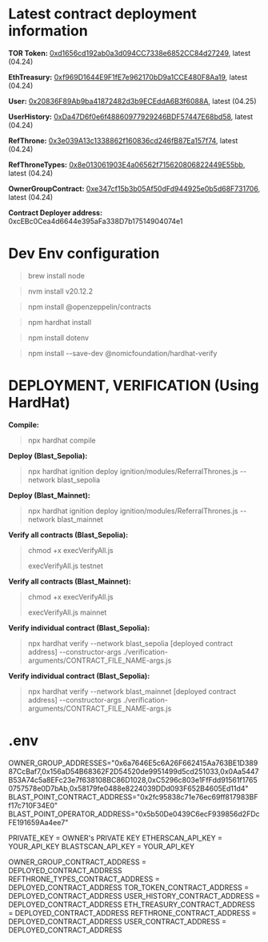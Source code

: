 # Latest contract deployment information

**TOR Token:** [0xd1656cd192ab0a3d094CC7338e6852CC84d27249](https://testnet.blastscan.io/address/0xd1656cd192ab0a3d094CC7338e6852CC84d27249),	latest (04.24)		

**EthTreasury:** [0xf969D1644E9F1fE7e962170bD9a1CCE480F8Aa19](https://testnet.blastscan.io/address/0xf969D1644E9F1fE7e962170bD9a1CCE480F8Aa19),	latest (04.24)			

**User:** [0x20836F89Ab9ba41872482d3b9ECEddA6B3f6088A](https://testnet.blastscan.io/token/0x20836F89Ab9ba41872482d3b9ECEddA6B3f6088A),	latest (04.25)			

**UserHistory:** [0xDa47D6f0e6f48860977929246BDF57447E68bd58](https://testnet.blastscan.io/token/0xDa47D6f0e6f48860977929246BDF57447E68bd58),	  latest (04.24)

**RefThrone:** [0x3e039A13c1338862f160836cd246fB87Ea157f74](https://testnet.blastscan.io/address/0x3e039A13c1338862f160836cd246fB87Ea157f74),	latest (04.24)		

**RefThroneTypes:** [0x8e013061903E4a06562f715620806822449E55bb](https://testnet.blastscan.io/address/0x8e013061903E4a06562f715620806822449E55bb),	latest (04.24)

**OwnerGroupContract:** [0xe347cf15b3b05Af50dFd944925e0b5d68F731706](https://testnet.blastscan.io/address/0xe347cf15b3b05Af50dFd944925e0b5d68F731706),	latest (04.24)

**Contract Deployer address:** 0xcEBc0Cea4d6644e395aFa338D7b17514904074e1

# Dev Env configuration

> brew install node

> nvm install v20.12.2 

> npm install @openzeppelin/contracts

> npm hardhat install

> npm install dotenv

> npm install --save-dev @nomicfoundation/hardhat-verify 



# DEPLOYMENT, VERIFICATION (Using HardHat)
**Compile:** 
> npx hardhat compile  

**Deploy (Blast_Sepolia):** 
> npx hardhat ignition deploy ignition/modules/ReferralThrones.js --network blast_sepolia

**Deploy (Blast_Mainnet):** 
> npx hardhat ignition deploy ignition/modules/ReferralThrones.js --network blast_mainnet  

**Verify all contracts (Blast_Sepolia):** 
> chmod +x execVerifyAll.js
> 
> execVerifyAll.js testnet

**Verify all contracts (Blast_Mainnet):** 
> chmod +x execVerifyAll.js
> 
> execVerifyAll.js mainnet

**Verify individual contract (Blast_Sepolia):** 
> npx hardhat verify --network blast_sepolia [deployed contract address] --constructor-args ./verification-arguments/CONTRACT_FILE_NAME-args.js

**Verify individual contract (Blast_Sepolia):** 
> npx hardhat verify --network blast_mainnet [deployed contract address] --constructor-args ./verification-arguments/CONTRACT_FILE_NAME-args.js



# .env
OWNER_GROUP_ADDRESSES="0x6a7646E5c6A26F662415Aa763BE1D38987CcBaf7,0x156aD54B68362F2D54520de9951499d5cd251033,0x0Aa5447B53A74c5a8EFc23e7f638108BC86D1028,0xC5296c803e1FfFdd91561f17650757578e0D7bAb,0x58179fe0488e8224039DDd093F652B4605Ed11d4"
BLAST_POINT_CONTRACT_ADDRESS="0x2fc95838c71e76ec69ff817983BFf17c710F34E0"
BLAST_POINT_OPERATOR_ADDRESS="0x5b50De0439C6ecF939856d2FDcFE191659Aa4ee7"

PRIVATE_KEY = OWNER's PRIVATE KEY
ETHERSCAN_API_KEY = YOUR_API_KEY
BLASTSCAN_API_KEY = YOUR_API_KEY

OWNER_GROUP_CONTRACT_ADDRESS = DEPLOYED_CONTRACT_ADDRESS
REFTHRONE_TYPES_CONTRACT_ADDRESS = DEPLOYED_CONTRACT_ADDRESS
TOR_TOKEN_CONTRACT_ADDRESS = DEPLOYED_CONTRACT_ADDRESS
USER_HISTORY_CONTRACT_ADDRESS = DEPLOYED_CONTRACT_ADDRESS
ETH_TREASURY_CONTRACT_ADDRESS = DEPLOYED_CONTRACT_ADDRESS
REFTHRONE_CONTRACT_ADDRESS = DEPLOYED_CONTRACT_ADDRESS
USER_CONTRACT_ADDRESS = DEPLOYED_CONTRACT_ADDRESS




